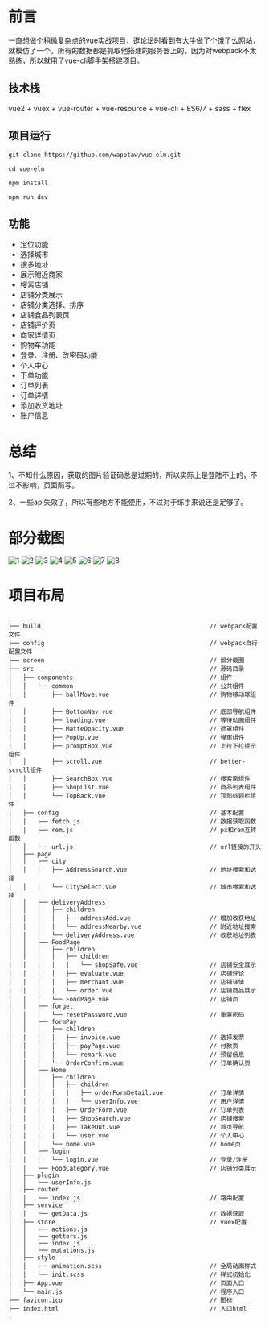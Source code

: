 # 前言

一直想做个稍微复杂点的vue实战项目，逛论坛时看到有大牛做了个饿了么网站，就模仿了一个，所有的数据都是抓取他搭建的服务器上的，因为对webpack不太熟练，所以就用了vue-cli脚手架搭建项目。

## 技术栈

vue2 + vuex + vue-router + vue-resource + vue-cli + ES6/7 + sass + flex

## 项目运行

```
git clone https://github.com/wapptaw/vue-elm.git

cd vue-elm

npm install

npm run dev

```
## 功能
* 定位功能
* 选择城市
* 搜多地址
* 展示附近商家
* 搜索店铺
* 店铺分类展示
* 店铺分类选择、排序
* 店铺食品列表页
* 店铺评价页
* 商家详情页
* 购物车功能
* 登录、注册、改密码功能
* 个人中心
* 下单功能
* 订单列表
* 订单详情
* 添加收货地址
* 账户信息

# 总结

1、不知什么原因，获取的图片验证码总是过期的，所以实际上是登陆不上的，不过不影响，页面照写。

2、一些api失效了，所以有些地方不能使用，不过对于练手来说还是足够了。

# 部分截图

![1](https://github.com/wapptaw/vue-elm/blob/master/screen/20180331_144418.gif)
![2](https://github.com/wapptaw/vue-elm/blob/master/screen/20180331_144621.gif)
![3](https://github.com/wapptaw/vue-elm/blob/master/screen/20180331_145057.gif)
![4](https://github.com/wapptaw/vue-elm/blob/master/screen/20180331_145222.gif)
![5](https://github.com/wapptaw/vue-elm/blob/master/screen/20180331_145432.gif)
![6](https://github.com/wapptaw/vue-elm/blob/master/screen/20180331_145658.gif)
![7](https://github.com/wapptaw/vue-elm/blob/master/screen/20180331_145908.gif)
![8](https://github.com/wapptaw/vue-elm/blob/master/screen/20180331_150428.gif)

# 项目布局

```
.
├── build                                               // webpack配置文件
├── config                                              // webpack自行配置文件
├── screen                                              // 部分截图
├── src                                                 // 源码目录
│   ├── components                                      // 组件
│   │   └── common                                      // 公共组件
│   │       ├── ballMove.vue                            // 购物移动球组件
│   │       ├── BottomNav.vue                           // 底部导航组件
│   │       ├── loading.vue                             // 等待动画组件
│   │       ├── MatteOpacity.vue                        // 遮罩组件
│   │       ├── PopUp.vue                               // 弹窗组件
│   │       ├── promptBox.vue                           // 上拉下拉提示组件
│   │       ├── scroll.vue                              // better-scroll组件
│   │       ├── SearchBox.vue                           // 搜索窗组件
│   │       ├── ShopList.vue                            // 商品列表组件
│   │       └── TopBack.vue                             // 顶部标题栏组件
│   ├── config                                          // 基本配置
│   │   ├── fetch.js                                    // 数据获取函数
│   │   ├── rem.js                                      // px和rem互转函数
│   │   └── url.js                                      // url链接的开头
│   ├── page
│   │   ├── city
│   │   │   ├── AddressSearch.vue                       // 地址搜索和选择
│   │   │   └── CitySelect.vue                          // 城市搜索和选择
│   │   ├── deliveryAddress
│   │   │   ├── children
│   │   │   │   ├── addressAdd.vue                      // 增加收获地址
│   │   │   │   └── addressNearby.vue                   // 附近地址搜索
│   │   │   └── deliveryAddress.vue                     // 收获地址列表
│   │   ├── FoodPage
│   │   │   ├── children
│   │   │   │   ├── children
│   │   │   │   │   └── shopSafe.vue                    // 店铺安全展示
│   │   │   │   ├── evaluate.vue                        // 店铺评论
│   │   │   │   ├── merchant.vue                        // 店铺详情
│   │   │   │   └── order.vue                           // 店铺商品展示
│   │   │   └── FoodPage.vue                            // 店铺页
│   │   ├── forget
│   │   │   └── resetPassword.vue                       // 重置密码
│   │   ├── formPay
│   │   │   ├── children
│   │   │   │   ├── invoice.vue                         // 选择发票
│   │   │   │   ├── payPage.vue                         // 付款页
│   │   │   │   └── remark.vue                          // 预留信息
│   │   │   └── OrderConfirm.vue                        // 订单确认页
│   │   ├── Home
│   │   │   ├── children
│   │   │   │   ├── children
│   │   │   │   │   ├── orderFormDetail.vue             // 订单详情
│   │   │   │   │   └── userInfo.vue                    // 用户详情
│   │   │   │   ├── OrderForm.vue                       // 订单列表
│   │   │   │   ├── ShopSearch.vue                      // 店铺搜索
│   │   │   │   ├── TakeOut.vue                         // 首页导航
│   │   │   │   └── user.vue                            // 个人中心
│   │   │   └── home.vue                                // home页
│   │   ├── login
│   │   │   └── login.vue                               // 登录/注册
│   │   └── FoodCategory.vue                            // 店铺分类展示
│   ├── plugin
│   │   └── userInfo.js
│   ├── router
│   │   └── index.js                                    // 路由配置
│   ├── service
│   │   └── getData.js                                  // 数据获取
│   ├── store                                           // vuex配置
│   │   ├── actions.js
│   │   ├── getters.js
│   │   ├── index.js
│   │   └── mutations.js
│   ├── style
│   │   ├── animation.scss                              // 全局动画样式
│   │   └── init.scss                                   // 样式初始化
│   ├── App.vue                                         // 页面入口
│   └── main.js                                         // 程序入口
├── favicon.ico                                         // 图标
├── index.html                                          // 入口html
.
```